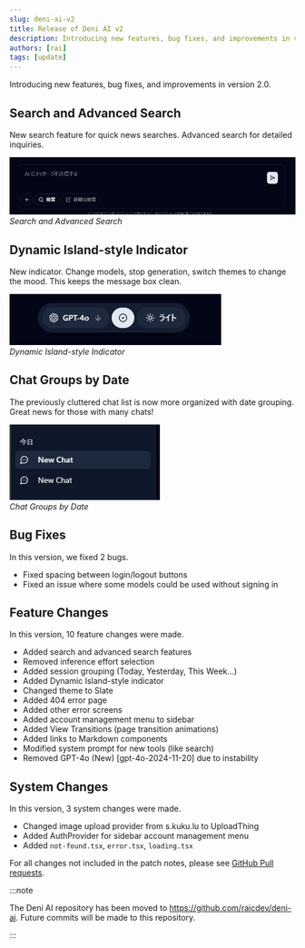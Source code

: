 ```yaml
---
slug: deni-ai-v2
title: Release of Deni AI v2
description: Introducing new features, bug fixes, and improvements in version 2.0.
authors: [rai]
tags: [update]
---
```


Introducing new features, bug fixes, and improvements in version 2.0.
<!--truncate-->

## Search and Advanced Search

New search feature for quick news searches. Advanced search for detailed inquiries.

![Search and Advanced Search](search-feature.png)
*Search and Advanced Search*

## Dynamic Island-style Indicator

New indicator. Change models, stop generation, switch themes to change the mood. This keeps the message box clean.

![Dynamic Island-style Indicator](dynamic-island.png)<br />
*Dynamic Island-style Indicator*

## Chat Groups by Date

The previously cluttered chat list is now more organized with date grouping. Great news for those with many chats!

![Chat Groups by Date](session-grouping.png)<br />
*Chat Groups by Date*

## Bug Fixes

In this version, we fixed 2 bugs.

- Fixed spacing between login/logout buttons
- Fixed an issue where some models could be used without signing in

## Feature Changes

In this version, 10 feature changes were made.

- Added search and advanced search features
- Removed inference effort selection
- Added session grouping (Today, Yesterday, This Week...)
- Added Dynamic Island-style indicator
- Changed theme to Slate
- Added 404 error page
- Added other error screens
- Added account management menu to sidebar
- Added View Transitions (page transition animations)
- Added links to Markdown components
- Modified system prompt for new tools (like search)
- Removed GPT-4o (New) [gpt-4o-2024-11-20] due to instability

## System Changes

In this version, 3 system changes were made.

- Changed image upload provider from s.kuku.lu to UploadThing
- Added AuthProvider for sidebar account management menu
- Added `not-found.tsx`, `error.tsx`, `loading.tsx`

For all changes not included in the patch notes, please see [GitHub Pull requests](https://github.com/raicdev/upl-next/pull/4).

:::note

The Deni AI repository has been moved to https://github.com/raicdev/deni-ai. Future commits will be made to this repository.

:::
